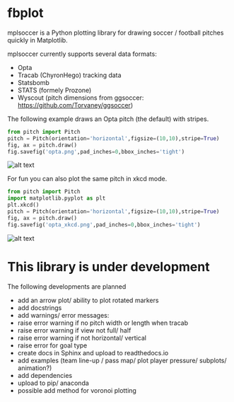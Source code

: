 # fbplot
mplsoccer is a Python plotting library for drawing soccer / football pitches quickly in Matplotlib.

mplsoccer currently supports several data formats:
- Opta
- Tracab (ChyronHego) tracking data
- Statsbomb
- STATS (formely Prozone)
- Wyscout (pitch dimensions from ggsoccer: https://github.com/Torvaney/ggsoccer)

The following example draws an Opta pitch (the default) with stripes.
``` python
from pitch import Pitch
pitch = Pitch(orientation='horizontal',figsize=(10,10),stripe=True)
fig, ax = pitch.draw()
fig.savefig('opta.png',pad_inches=0,bbox_inches='tight')
```
![alt text](https://github.com/andrewRowlinson/mplsoccer/blob/master/docs/figures/README_example_opta_pitch.png "pitch xkcd style")

For fun you can also plot the same pitch in xkcd mode.
``` python
from pitch import Pitch
import matplotlib.pyplot as plt
plt.xkcd()
pitch = Pitch(orientation='horizontal',figsize=(10,10),stripe=True)
fig, ax = pitch.draw()
fig.savefig('opta_xkcd.png',pad_inches=0,bbox_inches='tight')
```
![alt text](https://github.com/andrewRowlinson/mplsoccer/blob/master/docs/figures/README_example_xkcd_pitch.png "pitch xkcd style")

# This library is under development
The following developments are planned
- add an arrow plot/ ability to plot rotated markers
- add docstrings
- add warnings/ error messages:
- raise error warning if no pitch width or length when tracab
- raise error warning if view not full/ half
- raise error warning if not horizontal/ vertical
- raise error for goal type
- create docs in Sphinx and upload to readthedocs.io
- add examples (team line-up / pass map/ plot player pressure/ subplots/ animation?)
- add dependencies
- upload to pip/ anaconda
- possible add method for voronoi plotting